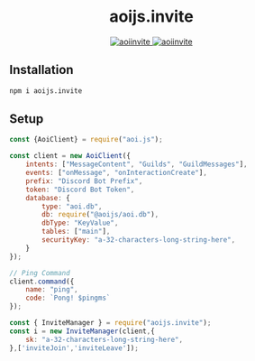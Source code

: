 <h1 align="center">aoijs.invite</h1>

<p align="center">
  <a href="https://www.npmjs.com/package/aoijs.invite">
    <img src="https://img.shields.io/npm/v/aoijs.invite?style=for-the-badge"  alt="aoiinvite"/>
  </a>
  <a href="https://www.npmjs.com/package/aoijs.invite">
    <img src="https://img.shields.io/npm/dt/aoijs.invite?style=for-the-badge"  alt="aoiinvite"/>
  </a>

## Installation

```sh
npm i aoijs.invite
```

## Setup

```js
const {AoiClient} = require("aoi.js");

const client = new AoiClient({
    intents: ["MessageContent", "Guilds", "GuildMessages"],
    events: ["onMessage", "onInteractionCreate"],
    prefix: "Discord Bot Prefix",
    token: "Discord Bot Token",
    database: {
        type: "aoi.db",
        db: require("@aoijs/aoi.db"),
        dbType: "KeyValue",
        tables: ["main"],
        securityKey: "a-32-characters-long-string-here",
    }
});

// Ping Command
client.command({
    name: "ping",
    code: `Pong! $pingms`
});

const { InviteManager } = require("aoijs.invite");
const i = new InviteManager(client,{
    sk: "a-32-characters-long-string-here",
},['inviteJoin','inviteLeave']);
```